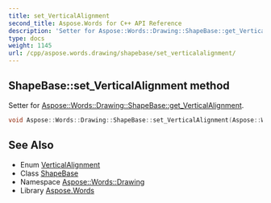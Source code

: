 ```yaml
---
title: set_VerticalAlignment
second_title: Aspose.Words for C++ API Reference
description: 'Setter for Aspose::Words::Drawing::ShapeBase::get_VerticalAlignment.'
type: docs
weight: 1145
url: /cpp/aspose.words.drawing/shapebase/set_verticalalignment/
---
```

## ShapeBase::set_VerticalAlignment method


Setter for [Aspose::Words::Drawing::ShapeBase::get_VerticalAlignment](../get_verticalalignment/).

```cpp
void Aspose::Words::Drawing::ShapeBase::set_VerticalAlignment(Aspose::Words::Drawing::VerticalAlignment value)
```

## See Also

* Enum [VerticalAlignment](../../verticalalignment/)
* Class [ShapeBase](../)
* Namespace [Aspose::Words::Drawing](../../)
* Library [Aspose.Words](../../../)
